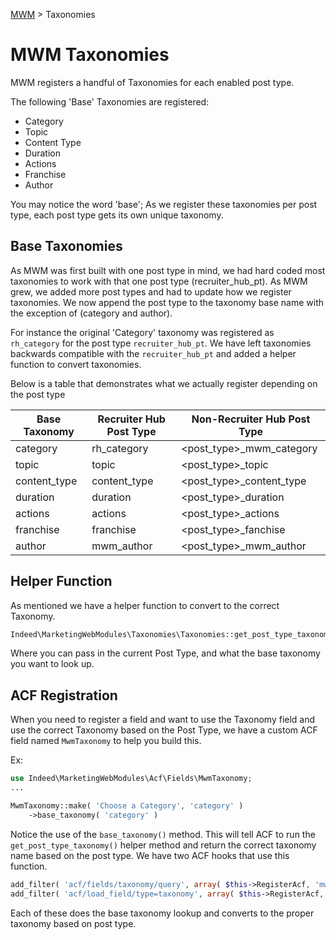 [MWM](README.md) > Taxonomies

# MWM Taxonomies

MWM registers a handful of Taxonomies for each enabled post type.

The following 'Base' Taxonomies are registered:

* Category
* Topic
* Content Type
* Duration
* Actions
* Franchise
* Author

You may notice the word 'base'; As we register these taxonomies per post type, each post type gets its own unique taxonomy.

## Base Taxonomies

As MWM was first built with one post type in mind, we had hard coded most taxonomies to work with that one post type (recruiter_hub_pt).
As MWM grew, we added more post types and had to update how we register taxonomies.  We now append the post type to the taxonomy 
base name with the exception of (category and author).

For instance the original 'Category' taxonomy was registered as `rh_category` for the post type `recruiter_hub_pt`.  We have left
taxonomies backwards compatible with the `recruiter_hub_pt` and added a helper function to convert taxonomies.

Below is a table that demonstrates what we actually register depending on the post type

| Base Taxonomy | Recruiter Hub Post Type | Non-Recruiter Hub Post Type |
|---------------|-------------------------|-----------------------------|
| category      | rh_category             | <post_type>_mwm_category    |
| topic         | topic                   | <post_type>_topic           |
| content_type  | content_type            | <post_type>_content_type    |
| duration      | duration                | <post_type>_duration        |
| actions       | actions                 | <post_type>_actions         |
| franchise     | franchise               | <post_type>_fanchise        |
| author        | mwm_author              | <post_type>_mwm_author      |


## Helper Function

As mentioned we have a helper function to convert to the correct Taxonomy.

```php
Indeed\MarketingWebModules\Taxonomies\Taxonomies::get_post_type_taxonomy( $post_type, $base_taxonomy );
```

Where you can pass in the current Post Type, and what the base taxonomy you want to look up.

## ACF Registration

When you need to register a field and want to use the Taxonomy field and use the correct Taxonomy based on the Post Type, 
we have a custom ACF field named `MwmTaxonomy` to help you build this.

Ex:
```php
use Indeed\MarketingWebModules\Acf\Fields\MwmTaxonomy;
...

MwmTaxonomy::make( 'Choose a Category', 'category' )
    ->base_taxonomy( 'category' )
```

Notice the use of the `base_taxonomy()` method.  This will tell ACF to run the `get_post_type_taxonomy()` helper method and 
return the correct taxonomy name based on the post type.  We have two ACF hooks that use this function.  

```php
add_filter( 'acf/fields/taxonomy/query', array( $this->RegisterAcf, 'mwm_taxonomy_query' ), 10, 3 );
add_filter( 'acf/load_field/type=taxonomy', array( $this->RegisterAcf, 'mwm_taxonomy_load_field' ) );
```

Each of these does the base taxonomy lookup and converts to the proper taxonomy based on post type.

